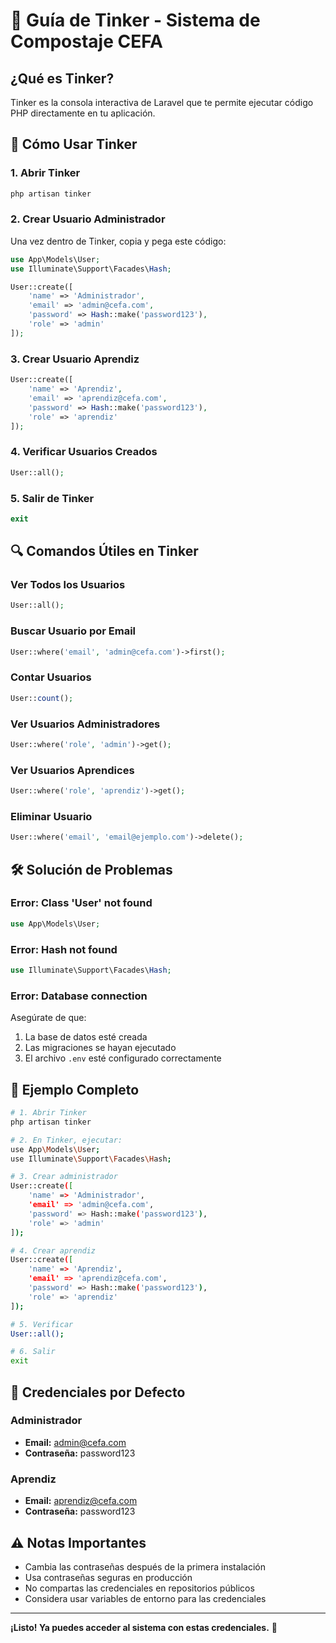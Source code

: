 # 🔧 Guía de Tinker - Sistema de Compostaje CEFA

## ¿Qué es Tinker?

Tinker es la consola interactiva de Laravel que te permite ejecutar código PHP directamente en tu aplicación.

## 🚀 Cómo Usar Tinker

### 1. Abrir Tinker

```bash
php artisan tinker
```

### 2. Crear Usuario Administrador

Una vez dentro de Tinker, copia y pega este código:

```php
use App\Models\User;
use Illuminate\Support\Facades\Hash;

User::create([
    'name' => 'Administrador',
    'email' => 'admin@cefa.com',
    'password' => Hash::make('password123'),
    'role' => 'admin'
]);
```

### 3. Crear Usuario Aprendiz

```php
User::create([
    'name' => 'Aprendiz',
    'email' => 'aprendiz@cefa.com',
    'password' => Hash::make('password123'),
    'role' => 'aprendiz'
]);
```

### 4. Verificar Usuarios Creados

```php
User::all();
```

### 5. Salir de Tinker

```php
exit
```

## 🔍 Comandos Útiles en Tinker

### Ver Todos los Usuarios
```php
User::all();
```

### Buscar Usuario por Email
```php
User::where('email', 'admin@cefa.com')->first();
```

### Contar Usuarios
```php
User::count();
```

### Ver Usuarios Administradores
```php
User::where('role', 'admin')->get();
```

### Ver Usuarios Aprendices
```php
User::where('role', 'aprendiz')->get();
```

### Eliminar Usuario
```php
User::where('email', 'email@ejemplo.com')->delete();
```

## 🛠️ Solución de Problemas

### Error: Class 'User' not found
```php
use App\Models\User;
```

### Error: Hash not found
```php
use Illuminate\Support\Facades\Hash;
```

### Error: Database connection
Asegúrate de que:
1. La base de datos esté creada
2. Las migraciones se hayan ejecutado
3. El archivo `.env` esté configurado correctamente

## 📝 Ejemplo Completo

```bash
# 1. Abrir Tinker
php artisan tinker

# 2. En Tinker, ejecutar:
use App\Models\User;
use Illuminate\Support\Facades\Hash;

# 3. Crear administrador
User::create([
    'name' => 'Administrador',
    'email' => 'admin@cefa.com',
    'password' => Hash::make('password123'),
    'role' => 'admin'
]);

# 4. Crear aprendiz
User::create([
    'name' => 'Aprendiz',
    'email' => 'aprendiz@cefa.com',
    'password' => Hash::make('password123'),
    'role' => 'aprendiz'
]);

# 5. Verificar
User::all();

# 6. Salir
exit
```

## 🔐 Credenciales por Defecto

### Administrador
- **Email:** admin@cefa.com
- **Contraseña:** password123

### Aprendiz
- **Email:** aprendiz@cefa.com
- **Contraseña:** password123

## ⚠️ Notas Importantes

- Cambia las contraseñas después de la primera instalación
- Usa contraseñas seguras en producción
- No compartas las credenciales en repositorios públicos
- Considera usar variables de entorno para las credenciales

---

**¡Listo! Ya puedes acceder al sistema con estas credenciales.** 🎉
